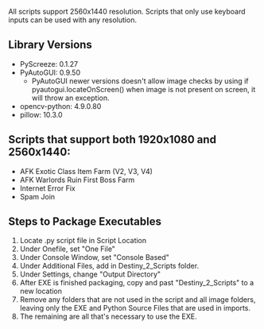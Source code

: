 All scripts support 2560x1440 resolution. Scripts that only use keyboard inputs can be used with any resolution.

## Library Versions
 - PyScreeze: 0.1.27
 - PyAutoGUI: 0.9.50
    - PyAutoGUI newer versions doesn't allow image checks by using if pyautogui.locateOnScreen() when image is not present on screen, it will throw an exception.
 - opencv-python: 4.9.0.80
 - pillow: 10.3.0 


## Scripts that support both 1920x1080 and 2560x1440:
 - AFK Exotic Class Item Farm (V2, V3, V4)
 - AFK Warlords Ruin First Boss Farm
 - Internet Error Fix
 - Spam Join


 ## Steps to Package Executables
  1. Locate .py script file in Script Location
  2. Under Onefile, set "One File"
  3. Under Console Window, set "Console Based"
  4. Under Additional Files, add in Destiny_2_Scripts folder.
  5. Under Settings, change "Output Directory"
  6. After EXE is finished packaging, copy and past "Destiny_2_Scripts" to a new location
  7. Remove any folders that are not used in the script and all image folders, leaving only the EXE and Python Source Files that are used in imports.
  8. The remaining are all that's necessary to use the EXE.
